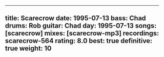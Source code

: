 
---
title: Scarecrow
date: 1995-07-13
bass:	Chad
drums:	Rob
guitar:	Chad
day: 1995-07-13
songs: [scarecrow]
mixes: [scarecrow-mp3]
recordings: scarecrow-564
rating: 8.0
best: true
definitive: true
weight: 10
---
